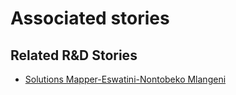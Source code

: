 # Associated stories

<!-- !!DO NOT REMOVE!! start autogenerated hyperlinks -->
## Related R&D Stories
- [Solutions Mapper\-Eswatini\-Nontobeko Mlangeni](/RnD-Archive/stories/?doc=SolutionMappers_SWZ)
<!-- !!DO NOT REMOVE!! end autogenerated hyperlinks -->